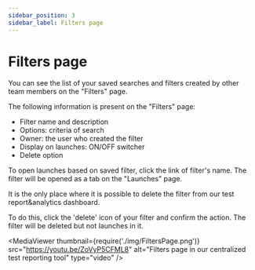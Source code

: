 ```yaml
---
sidebar_position: 3
sidebar_label: Filters page
---
```


# Filters page

You can see the list of your saved searches and filters created by other team members on the "Filters" page. 

The following information is present on the "Filters" page:

- Filter name and description
- Options: criteria of search
- Owner: the user who created the filter
- Display on launches: ON/OFF switcher
- Delete option

To open launches based on saved filter, click the link of filter's name. The filter will be opened as a tab on the "Launches" page.

It is the only place where it is possible to delete the filter from our test report&analytics dashboard.

To do this, click the 'delete' icon of your filter and confirm the action. The filter will be deleted but not launches in it.

<MediaViewer thumbnail={require('./img/FiltersPage.png')} src="https://youtu.be/ZoVyP5CFML8" alt="Filters page in our centralized test reporting tool" type="video" />
